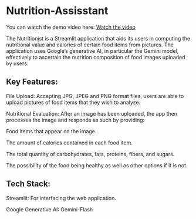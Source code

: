 # Nutrition-Assisstant

You can watch the demo video here: [Watch the video](https://github.com/QuratulAin20/Nutrition-Assisstant/blob/main/App-Video.mp4)

The Nutritionist is a Streamlit application that aids its users in computing the nutritional value and calories of certain food items from pictures. The application uses Google’s generative AI, in particular the Gemini model, effectively to ascertain the nutrition composition of food images uploaded by users.

## Key Features:
File Upload: Accepting JPG, JPEG and PNG format files, users are able to upload pictures of food items that they wish to analyze.

Nutritional Evaluation: After an image has been uploaded, the app then processes the image and responds as such by providing:

Food items that appear on the image.

The amount of calories contained in each food item.

The total quantity of carbohydrates, fats, proteins, fibers, and sugars.

The possibility of the food being healthy as well as other options if it is not.

## Tech Stack:
Streamlit: For interfacing the web application.

Google Generative AI: Gemini-Flash

